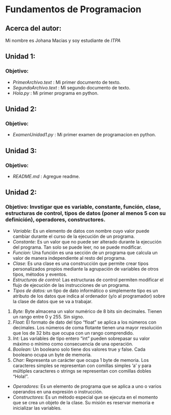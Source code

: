 # Fundamentos de Programacion

## Acerca del autor:
Mi nombre es Johana Macias y soy estudiante de *ITPA*



## Unidad 1: 
### Objetivo:
- *PrimerArchivo.text* : Mi primer documento de texto.
- *SegundoArchivo.text* : Mi segundo documento de texto.
- *Hola.py* : Mi primer programa en python.

## Unidad 2:
### Objetivo:
- *ExamenUnidad1.py* : Mi primer examen de programacion en python.

## Unidad 3:
### Objetivo:
- *README.md* : Agregue readme.

## Unidad 2:
### Objetivo: Invstigar que es variable, constante, función, clase, estructuras de control, tipos de datos (poner al menos 5 con su definición), operadores, constructores.

- *Variable:* Es un elemento de datos con nombre cuyo valor puede cambiar durante el curso de la ejecución de un programa.
- *Constante:* Es un valor que no puede ser alterado durante la ejecución del programa. Tan solo se puede leer, no se puede modificar.
- *Funcion:* Una función es una sección de un programa que calcula un valor de manera independiente al resto del programa.
- *Clase:* Es una clase es una construcción que permite crear tipos personalizados propios mediante la agrupación de variables de otros tipos, métodos y eventos.
- *Estructuras de control:* Las estructuras de control permiten modificar el flujo de ejecución de las instrucciones de un programa.
- *Tipos de datos:* un tipo de dato informático o simplemente tipo es un atributo de los datos que indica al ordenador (y/o al programador) sobre la clase de datos que se va a trabajar.
1. *Byte:* Byte almacena un valor numérico de 8 bits sin decimales. Tienen un rango entre 0 y 255. Sin signo.
2. *Float:* El formato de dato del tipo “float” se aplica a los números con decimales. Los números de coma flotante tienen una mayor resolución que los de 32 bits que ocupa con un rango comprendido.
3. *Int:* Las variables de tipo entero “int” pueden sobrepasar su valor máximo o mínimo como consecuencia de una operación.
4. *Boolean:* Un booleano solo tiene dos valores true y false. Cada booleano ocupa un byte de memoria.
5. *Char:* Representa un carácter que ocupa 1 byte de memoria. Los caracteres simples se representan con comillas simples ‘a’ y para múltiples caracteres o strings se representan con comillas dobles “Hola!”.
- *Operadores:*  Es un elemento de programa que se aplica a uno o varios operandos en una expresión o instrucción.
- *Constructores:*  Es un método especial que se ejecuta en el momento que se crea un objeto de la clase. Su misión es reservar memoria e inicializar las variables.